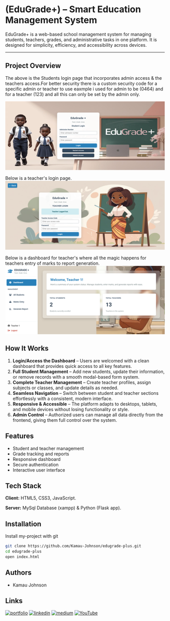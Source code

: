 
# (EduGrade+) – Smart Education Management System

EduGrade+ is a web-based school management system for managing students, teachers, grades, and administrative tasks in one platform. It is designed for simplicity, efficiency, and accessibility across devices.

---
## Project Overview
The above is the Students login page that incorporates admin access & the teachers access.For better security there is a custom security code for a specific admin or teacher to use eaxmple i used for admin to be (0464) and for a teacher (123) and all this can only be set by the admin only.

![EduGrade+ Screenshot 1](Screenshot%201.png)


Below is a teacher's login page.
![EduGrade+ Screenshot 2](Screenshot%202.png)


Below is a dashboard for teacher's where all the magic happens for teachers entry of marks to report generation.
![EduGrade+ Screenshot 3](Screenshot%203.png)

## How It Works

1. **Login/Access the Dashboard** – Users are welcomed with a clean dashboard that provides quick access to all key features.  
2. **Full Student Management** – Add new students, update their information, or remove records with a smooth modal-based form system.  
3. **Complete Teacher Management** – Create teacher profiles, assign subjects or classes, and update details as needed.  
4. **Seamless Navigation** – Switch between student and teacher sections effortlessly with a consistent, modern interface.  
5. **Responsive & Accessible** – The platform adapts to desktops, tablets, and mobile devices without losing functionality or style.  
6. **Admin Control** – Authorized users can manage all data directly from the frontend, giving them full control over the system.  


## Features

- Student and teacher management
- Grade tracking and reports
- Responsive dashboard
- Secure authentication
- Interactive user interface


## Tech Stack

**Client:** HTML5, CSS3, JavaScript.

**Server:** MySql Database (xampp) & Python (Flask app).


## Installation

Install my-project with git

```bash
git clone https://github.com/Kamau-Johnson/edugrade-plus.git
cd edugrade-plus
open index.html
```
    
## Authors

- Kamau Johnson
## Links
[![portfolio](https://img.shields.io/badge/my_portfolio-000?style=for-the-badge&logo=ko-fi&logoColor=white)](https://kamaujohnson.dev/)
[![linkedin](https://img.shields.io/badge/linkedin-0A66C2?style=for-the-badge&logo=linkedin&logoColor=white)](https://www.linkedin.com/in/kamau-johnson-4bab25276/)
[![medium](https://img.shields.io/badge/Medium-000000?style=for-the-badge&logo=medium&logoColor=white)](https://medium.com/@Kamau_Johnson)
[![YouTube](https://img.shields.io/badge/YouTube-FF0000?style=for-the-badge&logo=youtube&logoColor=white)](https://www.youtube.com/@Kamau_Johnson)


